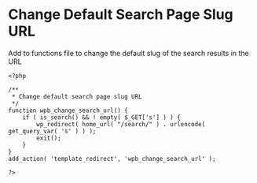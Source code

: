 # Change Default Search Page Slug URL

Add to functions file to change the default slug of the search results in the URL

```
<?php

/**
 * Change default search page slug URL
 */
function wpb_change_search_url() {
    if ( is_search() && ! empty( $_GET['s'] ) ) {
        wp_redirect( home_url( "/search/" ) . urlencode( get_query_var( 's' ) ) );
        exit();
    }   
}
add_action( 'template_redirect', 'wpb_change_search_url' );

?>
```